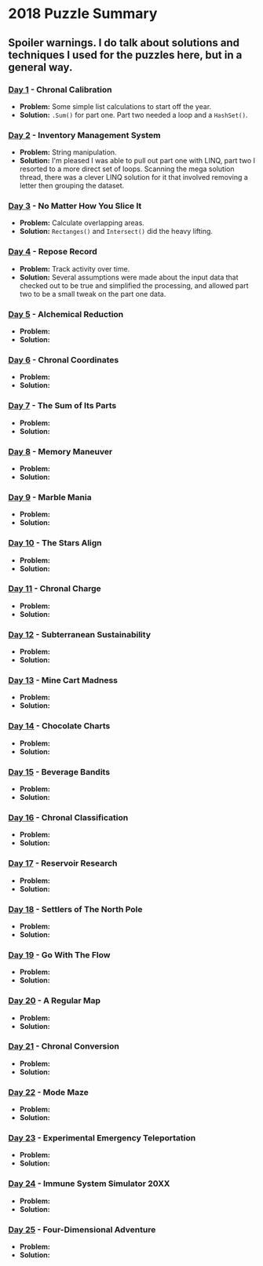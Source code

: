 # 2018 Puzzle Summary 
## Spoiler warnings. I do talk about solutions and techniques I used for the puzzles here, but in a general way.

### [Day 1](Day%2001) - Chronal Calibration
- **Problem:** Some simple list calculations to start off the year. 
- **Solution:** `.Sum()` for part one. Part two needed a loop and a `HashSet()`.

### [Day 2](Day%2002) - Inventory Management System
- **Problem:** String manipulation. 
- **Solution:** I'm pleased I was able to pull out part one with LINQ, part two I resorted to a more direct set of loops. Scanning the mega solution thread, there was a clever LINQ solution for it that involved removing a letter then grouping the dataset.

### [Day 3](Day%2003) - No Matter How You Slice It
- **Problem:** Calculate overlapping areas. 
- **Solution:** `Rectanges()` and `Intersect()` did the heavy lifting.

### [Day 4](Day%2004) - Repose Record
- **Problem:** Track activity over time.
- **Solution:** Several assumptions were made about the input data that checked out to be true and simplified the processing, and allowed part two to be a small tweak on the part one data.

### [Day 5](Day%2005) - Alchemical Reduction
- **Problem:**
- **Solution:**

### [Day 6](Day%2006) - Chronal Coordinates
- **Problem:**
- **Solution:**

### [Day 7](Day%2007) - The Sum of Its Parts
- **Problem:**
- **Solution:**

### [Day 8](Day%2008) - Memory Maneuver
- **Problem:**
- **Solution:**

### [Day 9](Day%2009) - Marble Mania
- **Problem:**
- **Solution:**

### [Day 10](Day%2010) - The Stars Align
- **Problem:**
- **Solution:**

### [Day 11](Day%2011) - Chronal Charge
- **Problem:**
- **Solution:**

### [Day 12](Day%2012) - Subterranean Sustainability
- **Problem:**
- **Solution:**

### [Day 13](Day%2013) - Mine Cart Madness
- **Problem:**
- **Solution:**

### [Day 14](Day%2014) - Chocolate Charts
- **Problem:**
- **Solution:**

### [Day 15](Day%2015) - Beverage Bandits
- **Problem:**
- **Solution:**

### [Day 16](Day%2016) - Chronal Classification
- **Problem:**
- **Solution:**

### [Day 17](Day%2017) - Reservoir Research
- **Problem:**
- **Solution:**

### [Day 18](Day%2018) - Settlers of The North Pole
- **Problem:**
- **Solution:**
 
### [Day 19](Day%2019) - Go With The Flow
- **Problem:**
- **Solution:**

### [Day 20](Day%2020) - A Regular Map
- **Problem:**
- **Solution:**

### [Day 21](Day%2021) - Chronal Conversion
- **Problem:**
- **Solution:**

### [Day 22](Day%2022) - Mode Maze
- **Problem:**
- **Solution:**

### [Day 23](Day%2023) - Experimental Emergency Teleportation
- **Problem:**
- **Solution:**

### [Day 24](Day%2024) - Immune System Simulator 20XX
- **Problem:**
- **Solution:**

### [Day 25](Day%2025) - Four-Dimensional Adventure
- **Problem:**
- **Solution:**